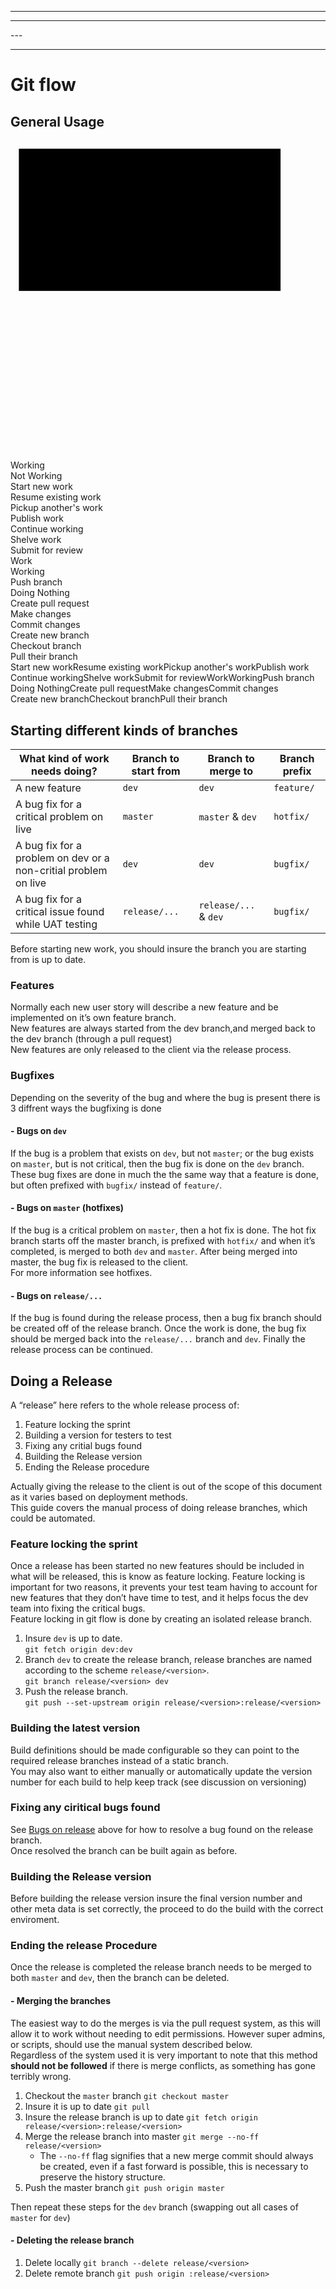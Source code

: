 <!DOCTYPE html>
<html>

<head>
  <meta charset="utf-8">
  <meta name="viewport" content="width=device-width, initial-scale=1.0">
  <title>Git</title>
  <link rel="stylesheet" href="https://stackedit.io/style.css" />
</head>

<body class="stackedit">
  <div class="stackedit__html"><hr>
<hr>---


---

<h1 id="git-flow">Git flow</h1>
<h2 id="general-usage">General Usage</h2>
<div class="mermaid"><svg xmlns="http://www.w3.org/2000/svg" id="mermaid-svg-Wd0wUSTQ5DgbBLP8" height="100%" viewBox="0 0 753.35546875 764" style="max-width:753.35546875px;"><g><g class="output"><g class="clusters"><g class="cluster" id="subGraph1" transform="translate(332.923828125,190)" style="opacity: 1;"><rect width="625.84765625" height="340" x="-312.923828125" y="-170"></rect><g class="label"><g transform="translate(0,0)"></g></g></g></g></g></g></svgforeignObject width="0" height="0"><div xmlns="http://www.w3.org/1999/xhtml"></div style="display: inline-block; white-space: nowrap;"></div></foreignObject></g></g><text x="0" y="-156" fill="black" stroke="none" id="mermaid-svg-Wd0wUSTQ5DgbBLP8Text" style="text-anchor: middle;"> Working</text></g><g class="cluster" id="subGraph0" transform="translate(366.677734375,567)" style="opacity: 1;"><rect width="693.35546875" height="314" x="-346.677734375" y="-157"></rect><g class="label"><g transform="translate(0,0)"><foreignObject width="0" height="0"><div xmlns="http://www.w3.org/1999/xhtml"></div style="display: inline-block; white-space: nowrap;"></div></foreignObject></g></g><text x="0" y="-143" fill="black" stroke="none" id="mermaid-svg-Wd0wUSTQ5DgbBLP8Text" style="text-anchor: middle;"> Not Working</text></g></g><g class="edgePaths"><g class="edgePath" style="opacity: 1;"><path class="path" d="M520.4608734631147,481L601.93359375,519L601.93359375,557" marker-end="url(#arrowhead227)" style="fill:none"></path><defs><marker id="arrowhead227" viewbBox="0 0 10 10" refxX="9" refyY="5" markeruUnits="strokeWidth" markerwWidth="8" markerhHeight="6" orient="auto"><path d="M 0 0 L 10 5 L 0 10 z" class="arrowheadPath" style="stroke-width: 1; stroke-dasharray: 1, 0;"></path></marker></defs></g><g class="edgePath" style="opacity: 1;"><path class="path" d="M601.93359375,603L601.93359375,628L468.65234375,659.5244841392055" marker-end="url(#arrowhead228)" style="fill:none"></path><defs><marker id="arrowhead228" viewbBox="0 0 10 10" refxX="9" refyY="5" markeruUnits="strokeWidth" markerwWidth="8" markerhHeight="6" orient="auto"><path d="M 0 0 L 10 5 L 0 10 z" class="arrowheadPath" style="stroke-width: 1; stroke-dasharray: 1, 0;"></path></marker></defs></g><g class="edgePath" style="opacity: 1;"><path class="path" d="M449.55500768442624,481L413.87890625,519L413.87890625,580L413.87890625,628L406.12744140625,653" marker-end="url(#arrowhead229)" style="fill:none"></path><defs><marker id="arrowhead229" viewbBox="0 0 10 10" refxX="9" refyY="5" markeruUnits="strokeWidth" markerwWidth="8" markerhHeight="6" orient="auto"><path d="M 0 0 L 10 5 L 0 10 z" class="arrowheadPath" style="stroke-width: 1; stroke-dasharray: 1, 0;"></path></marker></defs></g><g class="edgePath" style="opacity: 1;"><path class="path" d="M409.6640625,473.86195503130625L234.69921875,519L234.69921875,557" marker-end="url(#arrowhead230)" style="fill:none"></path><defs><marker id="arrowhead230" viewbBox="0 0 10 10" refxX="9" refyY="5" markeruUnits="strokeWidth" markerwWidth="8" markerhHeight="6" orient="auto"><path d="M 0 0 L 10 5 L 0 10 z" class="arrowheadPath" style="stroke-width: 1; stroke-dasharray: 1, 0;"></path></marker></defs></g><g class="edgePath" style="opacity: 1;"><path class="path" d="M234.69921875,603L234.69921875,628L329.33984375,655.6496433666191" marker-end="url(#arrowhead231)" style="fill:none"></path><defs><marker id="arrowhead231" viewbBox="0 0 10 10" refxX="9" refyY="5" markeruUnits="strokeWidth" markerwWidth="8" markerhHeight="6" orient="auto"><path d="M 0 0 L 10 5 L 0 10 z" class="arrowheadPath" style="stroke-width: 1; stroke-dasharray: 1, 0;"></path></marker></defs></g><g class="edgePath" style="opacity: 1;"><path class="path" d="M248.76953125,74.75506685318325L569.1015625,129L508.08158299180326,167" marker-end="url(#arrowhead232)" style="fill:none"></path><defs><marker id="arrowhead232" viewbBox="0 0 10 10" refxX="9" refyY="5" markeruUnits="strokeWidth" markerwWidth="8" markerhHeight="6" orient="auto"><path d="M 0 0 L 10 5 L 0 10 z" class="arrowheadPath" style="stroke-width: 1; stroke-dasharray: 1, 0;"></path></marker></defs></g><g class="edgePath" style="opacity: 1;"><path class="path" d="M431.7173411885246,167L366.5703125,129L248.76953125,83.43094949094602" marker-end="url(#arrowhead233)" style="fill:none"></path><defs><marker id="arrowhead233" viewbBox="0 0 10 10" refxX="9" refyY="5" markeruUnits="strokeWidth" markerwWidth="8" markerhHeight="6" orient="auto"><path d="M 0 0 L 10 5 L 0 10 z" class="arrowheadPath" style="stroke-width: 1; stroke-dasharray: 1, 0;"></path></marker></defs></g><g class="edgePath" style="opacity: 1;"><path class="path" d="M508.52491034836066,213L570.27734375,251L570.27734375,312L570.27734375,360L570.27734375,385L570.27734375,410L518.647705078125,435" marker-end="url(#arrowhead234)"></path><defs><marker id="arrowhead234" viewbox="0 0 10 10" refx="9" refy="5" markerunits="strokeWidth" markerwidth="8" markerheight="6" orient="auto"><path d="M 0 0 L 10 5 L 0 10 z" class="arrowheadPath"></path></marker></defs></g><g class="edgePath"><path class="path" d="M449.24276383196724,213L413.05078125,251L413.05078125,289" marker-end="url(#arrowhead235)"></path><defs><marker id="arrowhead235" viewbox="0 0 10 10" refx="9" refy="5" markerunits="strokeWidth" markerwidth="8" markerheight="6" orient="auto"><path d="M 0 0 L 10 5 L 0 10 z" class="arrowheadPath"></path></marker></defs></g><g class="edgePath"><path class="path" d="M413.05078125,335L413.05078125,360L413.05078125,385L413.05078125,410L443.3099772135417,435" marker-end="url(#arrowhead236)"></path><defs><marker id="arrowhead236" viewbox="0 0 10 10" refx="9" refy="5" markerunits="strokeWidth" markerwidth="8" markerheight="6" orient="auto"><path d="M 0 0 L 10 5 L 0 10 z" class="arrowheadPath"></path></marker></defs></g><g class="edgePath"><path class="path" d="M218.3522669057377,91L234.00390625,129L234.00390625,167" marker-end="url(#arrowhead237)"></path><defs><marker id="arrowhead237" viewbox="0 0 10 10" refx="9" refy="5" markerunits="strokeWidth" markerwidth="8" markerheight="6" orient="auto"><path d="M 0 0 L 10 5 L 0 10 z" class="arrowheadPath"></path></marker></defs></g><g class="edgePath"><path class="path" d="M234.00390625,213L234.00390625,251L204.4429431352459,289" marker-end="url(#arrowhead238)"></path><defs><marker id="arrowhead238" viewbox="0 0 10 10" refx="9" refy="5" markerunits="strokeWidth" markerwidth="8" markerheight="6" orient="auto"><path d="M 0 0 L 10 5 L 0 10 z" class="arrowheadPath"></path></marker></defs></g><g class="edgePath"><path class="path" d="M168.6586193647541,289L139.09765625,251L139.09765625,190L139.09765625,129L182.5679431352459,91" marker-end="url(#arrowhead239)"></path><defs><marker id="arrowhead239" viewbox="0 0 10 10" refx="9" refy="5" markerunits="strokeWidth" markerwidth="8" markerheight="6" orient="auto"><path d="M 0 0 L 10 5 L 0 10 z" class="arrowheadPath"></path></marker></defs></g><g class="edgePath"><path class="path" d="M329.33984375,665.6019534239585L77.4453125,628L77.4453125,580L77.4453125,519L77.4453125,458L77.4453125,410L77.4453125,385L77.4453125,360L77.4453125,312L77.4453125,251L77.4453125,190L77.4453125,129L168.98828125,86.51374565340149" marker-end="url(#arrowhead240)"></path><defs><marker id="arrowhead240" viewbox="0 0 10 10" refx="9" refy="5" markerunits="strokeWidth" markerwidth="8" markerheight="6" orient="auto"><path d="M 0 0 L 10 5 L 0 10 z" class="arrowheadPath"></path></marker></defs></g></g><g class="edgeLabels"><g class="edgeLabel" transform="translate(601.93359375,519)"><g transform="translate(-53.5546875,-13)" class="label"><div xmlns="http://www.w3.org/1999/xhtml"><span class="edgeLabel">Start new work</span></div></g></g><g class="edgeLabel" transform=""><g transform="translate(0,0)" class="label"><div xmlns="http://www.w3.org/1999/xhtml"><span class="edgeLabel"></span></div></g></g><g class="edgeLabel" transform="translate(413.87890625,580)"><g transform="translate(-76.6328125,-13)" class="label"><div xmlns="http://www.w3.org/1999/xhtml"><span class="edgeLabel">Resume existing work</span></div></g></g><g class="edgeLabel" transform="translate(234.69921875,519)"><g transform="translate(-77.765625,-13)" class="label"><div xmlns="http://www.w3.org/1999/xhtml"><span class="edgeLabel">Pickup another's work</span></div></g></g><g class="edgeLabel" transform=""><g transform="translate(0,0)" class="label"><div xmlns="http://www.w3.org/1999/xhtml"><span class="edgeLabel"></span></div></g></g><g class="edgeLabel" transform="translate(569.1015625,129)"><g transform="translate(-45.234375,-13)" class="label"><div xmlns="http://www.w3.org/1999/xhtml"><span class="edgeLabel">Publish work</span></div></g></g><g class="edgeLabel" transform="translate(366.5703125,129)"><g transform="translate(-62.6171875,-13)" class="label"><div xmlns="http://www.w3.org/1999/xhtml"><span class="edgeLabel">Continue working</span></div></g></g><g class="edgeLabel" transform="translate(570.27734375,312)"><g transform="translate(-42.8828125,-13)" class="label"><div xmlns="http://www.w3.org/1999/xhtml"><span class="edgeLabel">Shelve work</span></div></g></g><g class="edgeLabel" transform="translate(413.05078125,251)"><g transform="translate(-62.1875,-13)" class="label"><div xmlns="http://www.w3.org/1999/xhtml"><span class="edgeLabel">Submit for review</span></div></g></g><g class="edgeLabel" transform=""><g transform="translate(0,0)" class="label"><div xmlns="http://www.w3.org/1999/xhtml"><span class="edgeLabel"></span></div></g></g><g class="edgeLabel" transform="translate(234.00390625,129)"><g transform="translate(-19.3515625,-13)" class="label"><div xmlns="http://www.w3.org/1999/xhtml"><span class="edgeLabel">Work</span></div></g></g><g class="edgeLabel" transform=""><g transform="translate(0,0)" class="label"><div xmlns="http://www.w3.org/1999/xhtml"><span class="edgeLabel"></span></div></g></g><g class="edgeLabel" transform=""><g transform="translate(0,0)" class="label"><div xmlns="http://www.w3.org/1999/xhtml"><span class="edgeLabel"></span></div></g></g><g class="edgeLabel" transform=""><g transform="translate(0,0)" class="label"><div xmlns="http://www.w3.org/1999/xhtml"><span class="edgeLabel"></span></div></g></g></g><g class="nodes"><g class="node" id="wrk" transform="translate(208.87890625,68)"><rect rx="5" ry="5" x="-39.890625" y="-23" width="79.78125" height="46"></rect><g class="label" transform="translate(0,0)"><g transform="translate(-29.890625,-13)"><div xmlns="http://www.w3.org/1999/xhtml">Working</div></g></g></g><g class="node" id="psh" transform="translate(471.1484375,190)"><rect rx="0" ry="0" x="-53.2578125" y="-23" width="106.515625" height="46"></rect><g class="label" transform="translate(0,0)"><g transform="translate(-43.2578125,-13)"><div xmlns="http://www.w3.org/1999/xhtml">Push branch</div></g></g></g><g class="node" id="not" transform="translate(471.1484375,458)"><rect rx="5" ry="5" x="-61.484375" y="-23" width="122.96875" height="46"></rect><g class="label" transform="translate(0,0)"><g transform="translate(-51.484375,-13)"><div xmlns="http://www.w3.org/1999/xhtml">Doing Nothing</div></g></g></g><g class="node" id="rev" transform="translate(413.05078125,312)"><rect rx="0" ry="0" x="-76.625" y="-23" width="153.25" height="46"></rect><g class="label" transform="translate(0,0)"><g transform="translate(-66.625,-13)"><div xmlns="http://www.w3.org/1999/xhtml">Create pull request</div></g></g></g><g class="node" id="chg" transform="translate(234.00390625,190)"><rect rx="0" ry="0" x="-59.90625" y="-23" width="119.8125" height="46"></rect><g class="label" transform="translate(0,0)"><g transform="translate(-49.90625,-13)"><div xmlns="http://www.w3.org/1999/xhtml">Make changes</div></g></g></g><g class="node" id="cmt" transform="translate(186.55078125,312)"><rect rx="0" ry="0" x="-68.3046875" y="-23" width="136.609375" height="46"></rect><g class="label" transform="translate(0,0)"><g transform="translate(-58.3046875,-13)"><div xmlns="http://www.w3.org/1999/xhtml">Commit changes</div></g></g></g><g class="node" id="Cre" transform="translate(601.93359375,580)"><rect rx="0" ry="0" x="-76.421875" y="-23" width="152.84375" height="46"></rect><g class="label" transform="translate(0,0)"><g transform="translate(-66.421875,-13)"><div xmlns="http://www.w3.org/1999/xhtml">Create new branch</div></g></g></g><g class="node" id="chk" transform="translate(398.99609375,676)"><rect rx="0" ry="0" x="-69.65625" y="-23" width="139.3125" height="46"></rect><g class="label" transform="translate(0,0)"><g transform="translate(-59.65625,-13)"><div xmlns="http://www.w3.org/1999/xhtml">Checkout branch</div></g></g></g><g class="node" id="plo" transform="translate(234.69921875,580)"><rect rx="0" ry="0" x="-67.546875" y="-23" width="135.09375" height="46"></rect><g class="label" transform="translate(0,0)"><g transform="translate(-57.546875,-13)"><div xmlns="http://www.w3.org/1999/xhtml">Pull their branch</div></g></g></g></ style="fill:none"></path><defs><marker id="arrowhead234" viewBox="0 0 10 10" refX="9" refY="5" markerUnits="strokeWidth" markerWidth="8" markerHeight="6" orient="auto"><path d="M 0 0 L 10 5 L 0 10 z" class="arrowheadPath" style="stroke-width: 1; stroke-dasharray: 1, 0;"></path></marker></defs></g><g class="edgePath" style="opacity: 1;"><path class="path" d="M449.24276383196724,213L413.05078125,251L413.05078125,289" marker-end="url(#arrowhead235)" style="fill:none"></path><defs><marker id="arrowhead235" viewBox="0 0 10 10" refX="9" refY="5" markerUnits="strokeWidth" markerWidth="8" markerHeight="6" orient="auto"><path d="M 0 0 L 10 5 L 0 10 z" class="arrowheadPath" style="stroke-width: 1; stroke-dasharray: 1, 0;"></path></marker></defs></g><g class="edgePath" style="opacity: 1;"><path class="path" d="M413.05078125,335L413.05078125,360L413.05078125,385L413.05078125,410L443.3099772135417,435" marker-end="url(#arrowhead236)" style="fill:none"></path><defs><marker id="arrowhead236" viewBox="0 0 10 10" refX="9" refY="5" markerUnits="strokeWidth" markerWidth="8" markerHeight="6" orient="auto"><path d="M 0 0 L 10 5 L 0 10 z" class="arrowheadPath" style="stroke-width: 1; stroke-dasharray: 1, 0;"></path></marker></defs></g><g class="edgePath" style="opacity: 1;"><path class="path" d="M218.3522669057377,91L234.00390625,129L234.00390625,167" marker-end="url(#arrowhead237)" style="fill:none"></path><defs><marker id="arrowhead237" viewBox="0 0 10 10" refX="9" refY="5" markerUnits="strokeWidth" markerWidth="8" markerHeight="6" orient="auto"><path d="M 0 0 L 10 5 L 0 10 z" class="arrowheadPath" style="stroke-width: 1; stroke-dasharray: 1, 0;"></path></marker></defs></g><g class="edgePath" style="opacity: 1;"><path class="path" d="M234.00390625,213L234.00390625,251L204.4429431352459,289" marker-end="url(#arrowhead238)" style="fill:none"></path><defs><marker id="arrowhead238" viewBox="0 0 10 10" refX="9" refY="5" markerUnits="strokeWidth" markerWidth="8" markerHeight="6" orient="auto"><path d="M 0 0 L 10 5 L 0 10 z" class="arrowheadPath" style="stroke-width: 1; stroke-dasharray: 1, 0;"></path></marker></defs></g><g class="edgePath" style="opacity: 1;"><path class="path" d="M168.6586193647541,289L139.09765625,251L139.09765625,190L139.09765625,129L182.5679431352459,91" marker-end="url(#arrowhead239)" style="fill:none"></path><defs><marker id="arrowhead239" viewBox="0 0 10 10" refX="9" refY="5" markerUnits="strokeWidth" markerWidth="8" markerHeight="6" orient="auto"><path d="M 0 0 L 10 5 L 0 10 z" class="arrowheadPath" style="stroke-width: 1; stroke-dasharray: 1, 0;"></path></marker></defs></g><g class="edgePath" style="opacity: 1;"><path class="path" d="M329.33984375,665.6019534239585L77.4453125,628L77.4453125,580L77.4453125,519L77.4453125,458L77.4453125,410L77.4453125,385L77.4453125,360L77.4453125,312L77.4453125,251L77.4453125,190L77.4453125,129L168.98828125,86.51374565340149" marker-end="url(#arrowhead240)" style="fill:none"></path><defs><marker id="arrowhead240" viewBox="0 0 10 10" refX="9" refY="5" markerUnits="strokeWidth" markerWidth="8" markerHeight="6" orient="auto"><path d="M 0 0 L 10 5 L 0 10 z" class="arrowheadPath" style="stroke-width: 1; stroke-dasharray: 1, 0;"></path></marker></defs></g></g><g class="edgeLabels"><g class="edgeLabel" transform="translate(601.93359375,519)" style="opacity: 1;"><g transform="translate(-53.5546875,-13)" class="label"><foreignObject width="107.109375" height="26"><div xmlns="http://www.w3.org/1999/xhtml" style="display: inline-block; white-space: nowrap;"><span class="edgeLabel">Start new work</span></div></foreignObject></g></g><g class="edgeLabel" transform="" style="opacity: 1;"><g transform="translate(0,0)" class="label"><foreignObject width="0" height="0"><div xmlns="http://www.w3.org/1999/xhtml" style="display: inline-block; white-space: nowrap;"><span class="edgeLabel"></span></div></foreignObject></g></g><g class="edgeLabel" transform="translate(413.87890625,580)" style="opacity: 1;"><g transform="translate(-76.6328125,-13)" class="label"><foreignObject width="153.265625" height="26"><div xmlns="http://www.w3.org/1999/xhtml" style="display: inline-block; white-space: nowrap;"><span class="edgeLabel">Resume existing work</span></div></foreignObject></g></g><g class="edgeLabel" transform="translate(234.69921875,519)" style="opacity: 1;"><g transform="translate(-77.765625,-13)" class="label"><foreignObject width="155.53125" height="26"><div xmlns="http://www.w3.org/1999/xhtml" style="display: inline-block; white-space: nowrap;"><span class="edgeLabel">Pickup another's work</span></div></foreignObject></g></g><g class="edgeLabel" transform="" style="opacity: 1;"><g transform="translate(0,0)" class="label"><foreignObject width="0" height="0"><div xmlns="http://www.w3.org/1999/xhtml" style="display: inline-block; white-space: nowrap;"><span class="edgeLabel"></span></div></foreignObject></g></g><g class="edgeLabel" transform="translate(569.1015625,129)" style="opacity: 1;"><g transform="translate(-45.234375,-13)" class="label"><foreignObject width="90.46875" height="26"><div xmlns="http://www.w3.org/1999/xhtml" style="display: inline-block; white-space: nowrap;"><span class="edgeLabel">Publish work</span></div></foreignObject></g></g><g class="edgeLabel" transform="translate(366.5703125,129)" style="opacity: 1;"><g transform="translate(-62.6171875,-13)" class="label"><foreignObject width="125.234375" height="26"><div xmlns="http://www.w3.org/1999/xhtml" style="display: inline-block; white-space: nowrap;"><span class="edgeLabel">Continue working</span></div></foreignObject></g></g><g class="edgeLabel" transform="translate(570.27734375,312)" style="opacity: 1;"><g transform="translate(-42.8828125,-13)" class="label"><foreignObject width="85.765625" height="26"><div xmlns="http://www.w3.org/1999/xhtml" style="display: inline-block; white-space: nowrap;"><span class="edgeLabel">Shelve work</span></div></foreignObject></g></g><g class="edgeLabel" transform="translate(413.05078125,251)" style="opacity: 1;"><g transform="translate(-62.1875,-13)" class="label"><foreignObject width="124.375" height="26"><div xmlns="http://www.w3.org/1999/xhtml" style="display: inline-block; white-space: nowrap;"><span class="edgeLabel">Submit for review</span></div></foreignObject></g></g><g class="edgeLabel" transform="" style="opacity: 1;"><g transform="translate(0,0)" class="label"><foreignObject width="0" height="0"><div xmlns="http://www.w3.org/1999/xhtml" style="display: inline-block; white-space: nowrap;"><span class="edgeLabel"></span></div></foreignObject></g></g><g class="edgeLabel" transform="translate(234.00390625,129)" style="opacity: 1;"><g transform="translate(-19.3515625,-13)" class="label"><foreignObject width="38.703125" height="26"><div xmlns="http://www.w3.org/1999/xhtml" style="display: inline-block; white-space: nowrap;"><span class="edgeLabel">Work</span></div></foreignObject></g></g><g class="edgeLabel" transform="" style="opacity: 1;"><g transform="translate(0,0)" class="label"><foreignObject width="0" height="0"><div xmlns="http://www.w3.org/1999/xhtml" style="display: inline-block; white-space: nowrap;"><span class="edgeLabel"></span></div></foreignObject></g></g><g class="edgeLabel" transform="" style="opacity: 1;"><g transform="translate(0,0)" class="label"><foreignObject width="0" height="0"><div xmlns="http://www.w3.org/1999/xhtml" style="display: inline-block; white-space: nowrap;"><span class="edgeLabel"></span></div></foreignObject></g></g><g class="edgeLabel" transform="" style="opacity: 1;"><g transform="translate(0,0)" class="label"><foreignObject width="0" height="0"><div xmlns="http://www.w3.org/1999/xhtml" style="display: inline-block; white-space: nowrap;"><span class="edgeLabel"></span></div></foreignObject></g></g></g><g class="nodes"><g class="node" id="wrk" transform="translate(208.87890625,68)" style="opacity: 1;"><rect rx="5" ry="5" x="-39.890625" y="-23" width="79.78125" height="46"></rect><g class="label" transform="translate(0,0)"><g transform="translate(-29.890625,-13)"><foreignObject width="59.78125" height="26"><div xmlns="http://www.w3.org/1999/xhtml" style="display: inline-block; white-space: nowrap;">Working</div></foreignObject></g></g></g><g class="node" id="psh" transform="translate(471.1484375,190)" style="opacity: 1;"><rect rx="0" ry="0" x="-53.2578125" y="-23" width="106.515625" height="46"></rect><g class="label" transform="translate(0,0)"><g transform="translate(-43.2578125,-13)"><foreignObject width="86.515625" height="26"><div xmlns="http://www.w3.org/1999/xhtml" style="display: inline-block; white-space: nowrap;">Push branch</div></foreignObject></g></g></g><g class="node" id="not" transform="translate(471.1484375,458)" style="opacity: 1;"><rect rx="5" ry="5" x="-61.484375" y="-23" width="122.96875" height="46"></rect><g class="label" transform="translate(0,0)"><g transform="translate(-51.484375,-13)"><foreignObject width="102.96875" height="26"><div xmlns="http://www.w3.org/1999/xhtml" style="display: inline-block; white-space: nowrap;">Doing Nothing</div></foreignObject></g></g></g><g class="node" id="rev" transform="translate(413.05078125,312)" style="opacity: 1;"><rect rx="0" ry="0" x="-76.625" y="-23" width="153.25" height="46"></rect><g class="label" transform="translate(0,0)"><g transform="translate(-66.625,-13)"><foreignObject width="133.25" height="26"><div xmlns="http://www.w3.org/1999/xhtml" style="display: inline-block; white-space: nowrap;">Create pull request</div></foreignObject></g></g></g><g class="node" id="chg" transform="translate(234.00390625,190)" style="opacity: 1;"><rect rx="0" ry="0" x="-59.90625" y="-23" width="119.8125" height="46"></rect><g class="label" transform="translate(0,0)"><g transform="translate(-49.90625,-13)"><foreignObject width="99.8125" height="26"><div xmlns="http://www.w3.org/1999/xhtml" style="display: inline-block; white-space: nowrap;">Make changes</div></foreignObject></g></g></g><g class="node" id="cmt" transform="translate(186.55078125,312)" style="opacity: 1;"><rect rx="0" ry="0" x="-68.3046875" y="-23" width="136.609375" height="46"></rect><g class="label" transform="translate(0,0)"><g transform="translate(-58.3046875,-13)"><foreignObject width="116.609375" height="26"><div xmlns="http://www.w3.org/1999/xhtml" style="display: inline-block; white-space: nowrap;">Commit changes</div></foreignObject></g></g></g><g class="node" id="Cre" transform="translate(601.93359375,580)" style="opacity: 1;"><rect rx="0" ry="0" x="-76.421875" y="-23" width="152.84375" height="46"></rect><g class="label" transform="translate(0,0)"><g transform="translate(-66.421875,-13)"><foreignObject width="132.84375" height="26"><div xmlns="http://www.w3.org/1999/xhtml" style="display: inline-block; white-space: nowrap;">Create new branch</div></foreignObject></g></g></g><g class="node" id="chk" transform="translate(398.99609375,676)" style="opacity: 1;"><rect rx="0" ry="0" x="-69.65625" y="-23" width="139.3125" height="46"></rect><g class="label" transform="translate(0,0)"><g transform="translate(-59.65625,-13)"><foreignObject width="119.3125" height="26"><div xmlns="http://www.w3.org/1999/xhtml" style="display: inline-block; white-space: nowrap;">Checkout branch</div></foreignObject></g></g></g><g class="node" id="plo" transform="translate(234.69921875,580)" style="opacity: 1;"><rect rx="0" ry="0" x="-67.546875" y="-23" width="135.09375" height="46"></rect><g class="label" transform="translate(0,0)"><g transform="translate(-57.546875,-13)"><foreignObject width="115.09375" height="26"><div xmlns="http://www.w3.org/1999/xhtml" style="display: inline-block; white-space: nowrap;">Pull their branch</div></foreignObject></g></g></g></g></g></g></svg></div>
<h2 id="starting-different-kinds-of-branches">Starting different kinds of branches</h2>

<table>
<thead>
<tr>
<th>What kind of work needs doing?</th>
<th>Branch to start from</th>
<th>Branch to merge to</th>
<th>Branch prefix</th>
</tr>
</thead>
<tbody>
<tr>
<td>A new feature</td>
<td><code>dev</code></td>
<td><code>dev</code></td>
<td><code>feature/</code></td>
</tr>
<tr>
<td>A bug fix for a critical problem on live</td>
<td><code>master</code></td>
<td><code>master</code> &amp; <code>dev</code></td>
<td><code>hotfix/</code></td>
</tr>
<tr>
<td>A bug fix for a problem on dev or a non-critial problem on live</td>
<td><code>dev</code></td>
<td><code>dev</code></td>
<td><code>bugfix/</code></td>
</tr>
<tr>
<td>A bug fix for a critical issue found while UAT testing</td>
<td><code>release/...</code></td>
<td><code>release/...</code> &amp; <code>dev</code></td>
<td><code>bugfix/</code></td>
</tr>
</tbody>
</table><p>Before starting new work, you should insure the branch you are starting from is up to date.</p>
<h3 id="features">Features</h3>
<p>Normally each new user story will describe a new feature and be implemented on it’s own feature branch.<br>
New features are always started from the dev branch,and merged back to the dev branch (through a pull request)<br>
New features are only released to the client via the release process.</p>
<h3 id="bugfixes">Bugfixes</h3>
<p>Depending on the severity of the bug and where the bug is present there is 3 diffrent ways the bugfixing is done</p>
<h4 id="bugs-on-dev">- Bugs on <code>dev</code></h4>
<p>If the bug is a problem that exists on <code>dev</code>, but not <code>master</code>; or the bug exists on <code>master</code>, but is not critical, then the bug fix is done on the <code>dev</code> branch. These bug fixes are done in much the the same way that a feature is done, but often prefixed with <code>bugfix/</code> instead of <code>feature/</code>.</p>
<h4 id="bugs-on-master-hotfixes">- Bugs on <code>master</code> (hotfixes)</h4>
<p>If the bug is a critical problem on <code>master</code>, then a hot fix is done. The hot fix branch starts off the master branch, is prefixed with <code>hotfix/</code> and when it’s completed, is merged to both <code>dev</code> and <code>master</code>. After being merged into master, the bug fix is released to the client.<br>
For more information see hotfixes.</p>
<h4 id="bugs-on-release...">- Bugs on <code>release/...</code></h4>
<p>If the bug is found during the release process, then a bug fix branch should be created off of the release branch. Once the work is done, the bug fix should be merged back into the <code>release/...</code> branch and <code>dev</code>. Finally the release process can be continued.</p>
<h2 id="doing-a-release">Doing a Release</h2>
<p>A “release” here refers to the whole release process of:</p>
<ol>
<li>Feature locking the sprint</li>
<li>Building a version for testers to test</li>
<li>Fixing any critial bugs found</li>
<li>Building the Release version</li>
<li>Ending the Release procedure</li>
</ol>
<p>Actually giving the release to the client is out of the scope of this document as it varies based on deployment methods.<br>
This guide covers the manual process of doing release branches, which could be automated.</p>
<h3 id="feature-locking-the-sprint">Feature locking the sprint</h3>
<p>Once a release has been started no new features should be included in what will be released, this is know as feature locking. Feature locking is important for two reasons, it prevents your test team having to account for new features that they don’t have time to test, and it helps focus the dev team into fixing the critical bugs.<br>
Feature locking in git flow is done by creating an isolated release branch.</p>
<ol>
<li>Insure <code>dev</code> is up to date.<br>
<code>git fetch origin dev:dev</code></li>
<li>Branch <code>dev</code> to create the release branch, release branches are named according to the scheme <code>release/&lt;version&gt;</code>.<br>
<code>git branch release/&lt;version&gt; dev</code></li>
<li>Push the release branch.<br>
<code>git push --set-upstream origin release/&lt;version&gt;:release/&lt;version&gt;</code></li>
</ol>
<h3 id="building-the-latest-version">Building the latest version</h3>
<p>Build definitions should be made configurable so they can point to the required release branches instead of a static branch.<br>
You may also want to either manually or automatically update the version number for each build to help keep track (see discussion on versioning)</p>
<h3 id="fixing-any-ciritical-bugs-found">Fixing any ciritical bugs found</h3>
<p>See <a href="#bugs-on-release...">Bugs on release</a> above for how to resolve a bug found on the release branch.<br>
Once resolved the branch can be built again as before.</p>
<h3 id="building-the-release-version">Building the Release version</h3>
<p>Before building the release version insure the final version number and other meta data is set correctly, the proceed to do the build with the correct enviroment.</p>
<h3 id="ending-the-release-procedure">Ending the release Procedure</h3>
<p>Once the release is completed the release branch needs to be merged to both <code>master</code> and <code>dev</code>, then the branch can be deleted.</p>
<h4 id="merging-the-branches">- Merging the branches</h4>
<p>The easiest way to do the merges is via the pull request system, as this will allow it to work without needing to edit permissions. However super admins, or scripts, should use the manual system described below.<br>
Regardless of the system used it is very important to note that this method <strong>should not be followed</strong> if there is merge conflicts, as something has gone terribly wrong.</p>
<ol>
<li>Checkout the <code>master</code> branch <code>git checkout master</code></li>
<li>Insure it is up to date <code>git pull</code></li>
<li>Insure the release branch is up to date <code>git fetch origin release/&lt;version&gt;:release/&lt;version&gt;</code></li>
<li>Merge the release branch into master <code>git merge --no-ff release/&lt;version&gt;</code>
<ul>
<li>The <code>--no-ff</code> flag signifies that a new merge commit should always be created, even if a fast forward is possible, this is necessary to preserve the history structure.</li>
</ul>
</li>
<li>Push the master branch <code>git push origin master</code></li>
</ol>
<p>Then repeat these steps for the <code>dev</code> branch (swapping out all cases of <code>master</code> for <code>dev</code>)</p>
<h4 id="deleting-the-release-branch">- Deleting the release branch</h4>
<ol>
<li>Delete locally <code>git branch --delete release/&lt;version&gt;</code></li>
<li>Delete remote branch <code>git push origin :release/&lt;version&gt;</code></li>
</ol>
</div>
</body>

</html>
<!--stackedit_data:
eyJoaXN0b3J5IjpbMTQzNzcyMjY4N119
-->